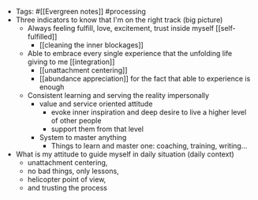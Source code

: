 - Tags: #[[Evergreen notes]] #processing
- Three indicators to know that I'm on the right track (big picture)
    - Always feeling fulfill, love, excitement, trust inside myself [[self-fulfilled]]
        - [[cleaning the inner blockages]]
    - Able to embrace every single experience that the unfolding life giving to me [[integration]]
        - [[unattachment centering]]
        - [[abundance appreciation]] for the fact that able to experience is enough
    - Consistent learning and serving the reality impersonally
        - value and service oriented attitude
            - evoke inner inspiration and deep desire to live a higher level of other people
            - support them from that level
        - System to master anything
            - Things to learn and master one: coaching, training, writing...
- What is my attitude to guide myself in daily situation (daily context)
    - unattachment centering, 
    - no bad things, only lessons, 
    - helicopter point of view, 
    - and trusting the process
